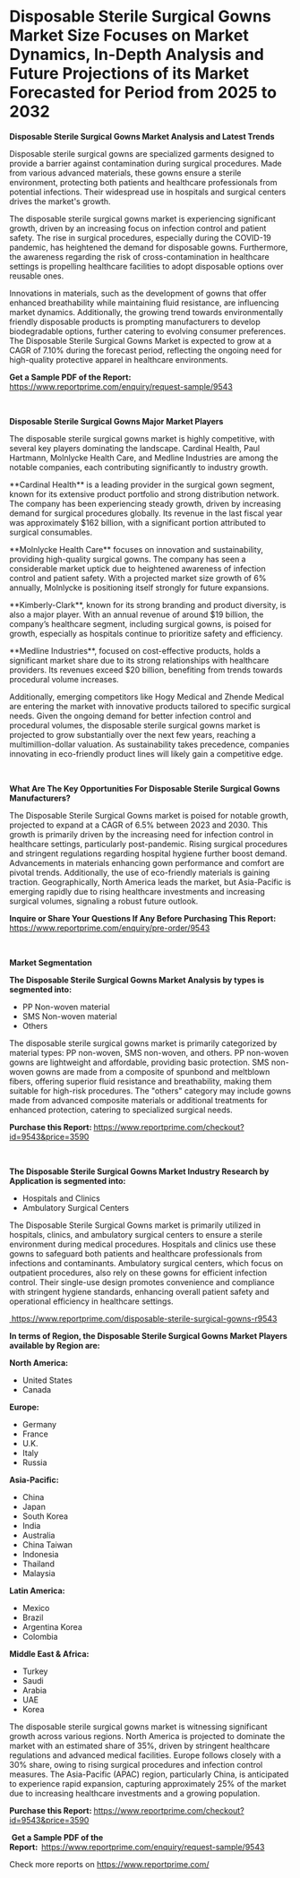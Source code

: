 <p><h1>Disposable Sterile Surgical Gowns Market Size Focuses on Market Dynamics, In-Depth Analysis and Future Projections of its Market Forecasted for Period from 2025 to 2032</h1></p><p><strong>Disposable Sterile Surgical Gowns Market Analysis and Latest Trends</strong></p>
<p><p>Disposable sterile surgical gowns are specialized garments designed to provide a barrier against contamination during surgical procedures. Made from various advanced materials, these gowns ensure a sterile environment, protecting both patients and healthcare professionals from potential infections. Their widespread use in hospitals and surgical centers drives the market's growth.</p><p>The disposable sterile surgical gowns market is experiencing significant growth, driven by an increasing focus on infection control and patient safety. The rise in surgical procedures, especially during the COVID-19 pandemic, has heightened the demand for disposable gowns. Furthermore, the awareness regarding the risk of cross-contamination in healthcare settings is propelling healthcare facilities to adopt disposable options over reusable ones. </p><p>Innovations in materials, such as the development of gowns that offer enhanced breathability while maintaining fluid resistance, are influencing market dynamics. Additionally, the growing trend towards environmentally friendly disposable products is prompting manufacturers to develop biodegradable options, further catering to evolving consumer preferences. The Disposable Sterile Surgical Gowns Market is expected to grow at a CAGR of 7.10% during the forecast period, reflecting the ongoing need for high-quality protective apparel in healthcare environments.</p></p>
<p><strong>Get a Sample PDF of the Report:&nbsp;</strong> <a href="https://www.reportprime.com/enquiry/request-sample/9543?utm_campaign=2624&utm_medium=2&utm_source=Github&utm_content=ia&utm_term=20032025&utm_id=disposable-sterile-surgical-gowns">https://www.reportprime.com/enquiry/request-sample/9543</a></p>
<p>&nbsp;</p>
<p><strong>Disposable Sterile Surgical Gowns Major Market Players</strong></p>
<p><p>The disposable sterile surgical gowns market is highly competitive, with several key players dominating the landscape. Cardinal Health, Paul Hartmann, Molnlycke Health Care, and Medline Industries are among the notable companies, each contributing significantly to industry growth.</p><p>**Cardinal Health** is a leading provider in the surgical gown segment, known for its extensive product portfolio and strong distribution network. The company has been experiencing steady growth, driven by increasing demand for surgical procedures globally. Its revenue in the last fiscal year was approximately $162 billion, with a significant portion attributed to surgical consumables.</p><p>**Molnlycke Health Care** focuses on innovation and sustainability, providing high-quality surgical gowns. The company has seen a considerable market uptick due to heightened awareness of infection control and patient safety. With a projected market size growth of 6% annually, Molnlycke is positioning itself strongly for future expansions.</p><p>**Kimberly-Clark**, known for its strong branding and product diversity, is also a major player. With an annual revenue of around $19 billion, the company’s healthcare segment, including surgical gowns, is poised for growth, especially as hospitals continue to prioritize safety and efficiency.</p><p>**Medline Industries**, focused on cost-effective products, holds a significant market share due to its strong relationships with healthcare providers. Its revenues exceed $20 billion, benefiting from trends towards procedural volume increases.</p><p>Additionally, emerging competitors like Hogy Medical and Zhende Medical are entering the market with innovative products tailored to specific surgical needs. Given the ongoing demand for better infection control and procedural volumes, the disposable sterile surgical gowns market is projected to grow substantially over the next few years, reaching a multimillion-dollar valuation. As sustainability takes precedence, companies innovating in eco-friendly product lines will likely gain a competitive edge.</p></p>
<p>&nbsp;</p>
<p><strong>What Are The Key Opportunities For Disposable Sterile Surgical Gowns Manufacturers?</strong></p>
<p><p>The Disposable Sterile Surgical Gowns market is poised for notable growth, projected to expand at a CAGR of 6.5% between 2023 and 2030. This growth is primarily driven by the increasing need for infection control in healthcare settings, particularly post-pandemic. Rising surgical procedures and stringent regulations regarding hospital hygiene further boost demand. Advancements in materials enhancing gown performance and comfort are pivotal trends. Additionally, the use of eco-friendly materials is gaining traction. Geographically, North America leads the market, but Asia-Pacific is emerging rapidly due to rising healthcare investments and increasing surgical volumes, signaling a robust future outlook.</p></p>
<p><strong>Inquire or Share Your Questions If Any Before Purchasing This Report:</strong> <a href="https://www.reportprime.com/enquiry/pre-order/9543?utm_campaign=2624&utm_medium=2&utm_source=Github&utm_content=ia&utm_term=20032025&utm_id=disposable-sterile-surgical-gowns">https://www.reportprime.com/enquiry/pre-order/9543</a></p>
<p>&nbsp;</p>
<p><strong>Market Segmentation</strong></p>
<p><strong>The Disposable Sterile Surgical Gowns Market Analysis by types is segmented into:</strong></p>
<p><ul><li>PP Non-woven material</li><li>SMS Non-woven material</li><li>Others</li></ul></p>
<p><p>The disposable sterile surgical gowns market is primarily categorized by material types: PP non-woven, SMS non-woven, and others. PP non-woven gowns are lightweight and affordable, providing basic protection. SMS non-woven gowns are made from a composite of spunbond and meltblown fibers, offering superior fluid resistance and breathability, making them suitable for high-risk procedures. The "others" category may include gowns made from advanced composite materials or additional treatments for enhanced protection, catering to specialized surgical needs.</p></p>
<p><strong>Purchase this Report:&nbsp;</strong><a href="https://www.reportprime.com/checkout?id=9543&price=3590&utm_campaign=2624&utm_medium=2&utm_source=Github&utm_content=ia&utm_term=20032025&utm_id=disposable-sterile-surgical-gowns">https://www.reportprime.com/checkout?id=9543&price=3590</a></p>
<p>&nbsp;</p>
<p><strong>The Disposable Sterile Surgical Gowns Market Industry Research by Application is segmented into:</strong></p>
<p><ul><li>Hospitals and Clinics</li><li>Ambulatory Surgical Centers</li></ul></p>
<p><p>The Disposable Sterile Surgical Gowns market is primarily utilized in hospitals, clinics, and ambulatory surgical centers to ensure a sterile environment during medical procedures. Hospitals and clinics use these gowns to safeguard both patients and healthcare professionals from infections and contaminants. Ambulatory surgical centers, which focus on outpatient procedures, also rely on these gowns for efficient infection control. Their single-use design promotes convenience and compliance with stringent hygiene standards, enhancing overall patient safety and operational efficiency in healthcare settings.</p></p>
<p><a href="https://www.reportprime.com/disposable-sterile-surgical-gowns-r9543?utm_campaign=2624&utm_medium=2&utm_source=Github&utm_content=ia&utm_term=20032025&utm_id=disposable-sterile-surgical-gowns">&nbsp;https://www.reportprime.com/disposable-sterile-surgical-gowns-r9543</a></p>
<p><strong>In terms of Region, the Disposable Sterile Surgical Gowns Market Players available by Region are:</strong></p>
<p>
    <p> <strong> North America: </strong>
        <ul>
            <li>United States</li>
            <li>Canada</li>
        </ul>
        </p> 
    <p> <strong> Europe: </strong>
        <ul>
            <li>Germany</li>
            <li>France</li>
            <li>U.K.</li>
            <li>Italy</li>
            <li>Russia</li>
        </ul>
        </p> 
    <p> <strong> Asia-Pacific: </strong>
        <ul>
            <li>China</li>
            <li>Japan</li>
            <li>South Korea</li>
            <li>India</li>
            <li>Australia</li>
            <li>China Taiwan</li>
            <li>Indonesia</li>
            <li>Thailand</li>
            <li>Malaysia</li>
        </ul>
        </p> 
    <p> <strong> Latin America: </strong>
        <ul>
            <li>Mexico</li>
            <li>Brazil</li>
            <li>Argentina Korea</li>
            <li>Colombia</li>
        </ul>
        </p> 
    <p> <strong> Middle East & Africa: </strong>
        <ul>
            <li>Turkey</li>
            <li>Saudi</li>
            <li>Arabia</li>
            <li>UAE</li>
            <li>Korea</li>
        </ul>
    </p>
    </p>
<p><p>The disposable sterile surgical gowns market is witnessing significant growth across various regions. North America is projected to dominate the market with an estimated share of 35%, driven by stringent healthcare regulations and advanced medical facilities. Europe follows closely with a 30% share, owing to rising surgical procedures and infection control measures. The Asia-Pacific (APAC) region, particularly China, is anticipated to experience rapid expansion, capturing approximately 25% of the market due to increasing healthcare investments and a growing population.</p></p>
<p><strong>Purchase this Report: </strong><a href="https://www.reportprime.com/checkout?id=9543&price=3590&utm_campaign=2624&utm_medium=2&utm_source=Github&utm_content=ia&utm_term=20032025&utm_id=disposable-sterile-surgical-gowns">https://www.reportprime.com/checkout?id=9543&price=3590</a></p>
<p>&nbsp;<strong>Get a Sample PDF of the Report:&nbsp;&nbsp;</strong><a href="https://www.reportprime.com/enquiry/request-sample/9543?utm_campaign=2624&utm_medium=2&utm_source=Github&utm_content=ia&utm_term=20032025&utm_id=disposable-sterile-surgical-gowns">https://www.reportprime.com/enquiry/request-sample/9543</a></p>
<p><strong></strong></p>
<p>Check more reports on <a href="https://www.reportprime.com/?utm_campaign=2624&utm_medium=2&utm_source=Github&utm_content=ia&utm_term=20032025&utm_id=disposable-sterile-surgical-gowns">https://www.reportprime.com/</a></p>